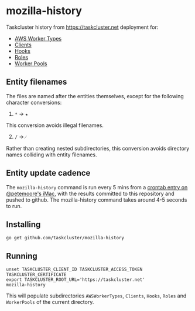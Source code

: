 # mozilla-history
Taskcluster history from https://taskcluster.net deployment for:

* [AWS Worker Types](/AWSWorkerTypes)
* [Clients](/Clients)
* [Hooks](/Hooks)
* [Roles](/Roles)
* [Worker Pools](/WorkerPools)

## Entity filenames

The files are named after the entities themselves, except for the following character conversions:

  1. `*` -> `★`

This conversion avoids illegal filenames.

  2. `/` -> `⁄`

Rather than creating nested subdirectories, this conversion avoids directory names colliding with entity filenames.

## Entity update cadence

The `mozilla-history` command is run every 5 mins from a [crontab entry on
@petemoore's
iMac](https://github.com/petemoore/myscrapbook/blob/432cbedb7af093ed45c2d8440864f3d6c5c70fde/sync-mozilla-history.sh#L8-L9),
with the results committed to this repository and pushed to github. The
mozilla-history command takes around 4-5 seconds to run.

## Installing

```
go get github.com/taskcluster/mozilla-history
```

## Running

```
unset TASKCLUSTER_CLIENT_ID TASKCLUSTER_ACCESS_TOKEN TASKCLUSTER_CERTIFICATE
export TASKCLUSTER_ROOT_URL='https://taskcluster.net'
mozilla-history
```

This will populate subdirectories `AWSWorkerTypes`, `Clients`, `Hooks`, `Roles` and `WorkerPools` of the current directory.
